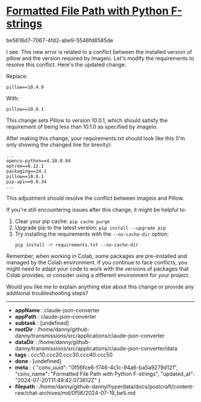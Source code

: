 # [Formatted File Path with Python F-strings](https://claude.ai/chat/0f56fce6-f746-4c1c-94a6-ba5a9279d121)

be5616d7-7067-4fd2-abe9-5546fd8585de

 I see. This new error is related to a conflict between the installed version of pillow and the version required by imageio. Let's modify the requirements to resolve this conflict. Here's the updated change:

Replace:
```
pillow==10.4.0
```

With:
```
pillow==10.0.1
```

This change sets Pillow to version 10.0.1, which should satisfy the requirement of being less than 10.1.0 as specified by imageio.

After making this change, your requirements.txt should look like this (I'm only showing the changed line for brevity):

```
...
opencv-python==4.10.0.84
optree==0.12.1
packaging==24.1
pillow==10.0.1
pip-api==0.0.34
...
```

This adjustment should resolve the conflict between imageio and Pillow. 

If you're still encountering issues after this change, it might be helpful to:

1. Clear your pip cache: `pip cache purge`
2. Upgrade pip to the latest version: `pip install --upgrade pip`
3. Try installing the requirements with the `--no-cache-dir` option: 
   ```
   pip install -r requirements.txt --no-cache-dir
   ```

Remember, when working in Colab, some packages are pre-installed and managed by the Colab environment. If you continue to face conflicts, you might need to adapt your code to work with the versions of packages that Colab provides, or consider using a different environment for your project.

Would you like me to explain anything else about this change or provide any additional troubleshooting steps?

---

* **appName** : claude-json-converter
* **appPath** : claude-json-converter
* **subtask** : [undefined]
* **rootDir** : /home/danny/github-danny/transmissions/src/applications/claude-json-converter
* **dataDir** : /home/danny/github-danny/transmissions/src/applications/claude-json-converter/data
* **tags** : ccc10.ccc20.ccc30.ccc40.ccc50
* **done** : [undefined]
* **meta** : {
  "conv_uuid": "0f56fce6-f746-4c1c-94a6-ba5a9279d121",
  "conv_name": "Formatted File Path with Python F-strings",
  "updated_at": "2024-07-20T11:49:42.073612Z"
}
* **filepath** : /home/danny/github-danny/hyperdata/docs/postcraft/content-raw/chat-archives/md/0f56/2024-07-19_be5.md